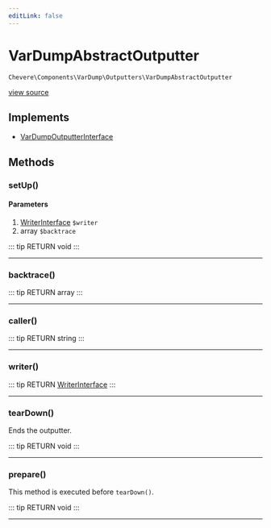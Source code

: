 ```yaml
---
editLink: false
---
```


# VarDumpAbstractOutputter

`Chevere\Components\VarDump\Outputters\VarDumpAbstractOutputter`

[view source](https://github.com/chevere/chevere/blob/master/VarDump/Outputters/VarDumpAbstractOutputter.php)

## Implements

- [VarDumpOutputterInterface](../../../Interfaces/VarDump/VarDumpOutputterInterface.md)

## Methods

### setUp()

#### Parameters

1. [WriterInterface](../../../Interfaces/Writer/WriterInterface.md) `$writer`
2. array `$backtrace`

::: tip RETURN
void
:::

---

### backtrace()

::: tip RETURN
array
:::

---

### caller()

::: tip RETURN
string
:::

---

### writer()

::: tip RETURN
[WriterInterface](../../../Interfaces/Writer/WriterInterface.md)
:::

---

### tearDown()

Ends the outputter.

::: tip RETURN
void
:::

---

### prepare()

This method is executed before `tearDown()`.

::: tip RETURN
void
:::

---

